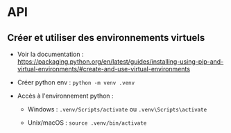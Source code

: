 # API


## Créer et utiliser des environnements virtuels

- Voir la documentation : https://packaging.python.org/en/latest/guides/installing-using-pip-and-virtual-environments/#create-and-use-virtual-environments

- Créer python env : ```python -m venv .venv```

- Accès à l'environnement python :
    - Windows : ```.venv/Scripts/activate``` ou ```.venv\Scripts\activate```

    - Unix/macOS : ```source .venv/bin/activate```